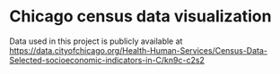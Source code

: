 # Chicago census data visualization
Data used in this project is publicly available at https://data.cityofchicago.org/Health-Human-Services/Census-Data-Selected-socioeconomic-indicators-in-C/kn9c-c2s2
